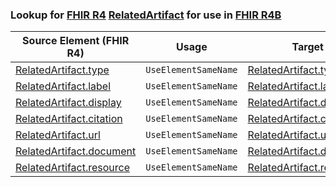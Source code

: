 ### Lookup for [FHIR R4](https://hl7.org/fhir/R4/) [RelatedArtifact](https://hl7.org/fhir/R4/RelatedArtifact.html) for use in [FHIR R4B](https://hl7.org/fhir/R4B/)

| Source Element (FHIR R4) | Usage | Target |
| -------------- | ----- | ------ |
| [RelatedArtifact.type](https://hl7.org/fhir/R4/RelatedArtifact.html#resource) | `UseElementSameName` | [RelatedArtifact.type](https://hl7.org/fhir/R4B/RelatedArtifact.html#resource) |
| [RelatedArtifact.label](https://hl7.org/fhir/R4/RelatedArtifact.html#resource) | `UseElementSameName` | [RelatedArtifact.label](https://hl7.org/fhir/R4B/RelatedArtifact.html#resource) |
| [RelatedArtifact.display](https://hl7.org/fhir/R4/RelatedArtifact.html#resource) | `UseElementSameName` | [RelatedArtifact.display](https://hl7.org/fhir/R4B/RelatedArtifact.html#resource) |
| [RelatedArtifact.citation](https://hl7.org/fhir/R4/RelatedArtifact.html#resource) | `UseElementSameName` | [RelatedArtifact.citation](https://hl7.org/fhir/R4B/RelatedArtifact.html#resource) |
| [RelatedArtifact.url](https://hl7.org/fhir/R4/RelatedArtifact.html#resource) | `UseElementSameName` | [RelatedArtifact.url](https://hl7.org/fhir/R4B/RelatedArtifact.html#resource) |
| [RelatedArtifact.document](https://hl7.org/fhir/R4/RelatedArtifact.html#resource) | `UseElementSameName` | [RelatedArtifact.document](https://hl7.org/fhir/R4B/RelatedArtifact.html#resource) |
| [RelatedArtifact.resource](https://hl7.org/fhir/R4/RelatedArtifact.html#resource) | `UseElementSameName` | [RelatedArtifact.resource](https://hl7.org/fhir/R4B/RelatedArtifact.html#resource) |
